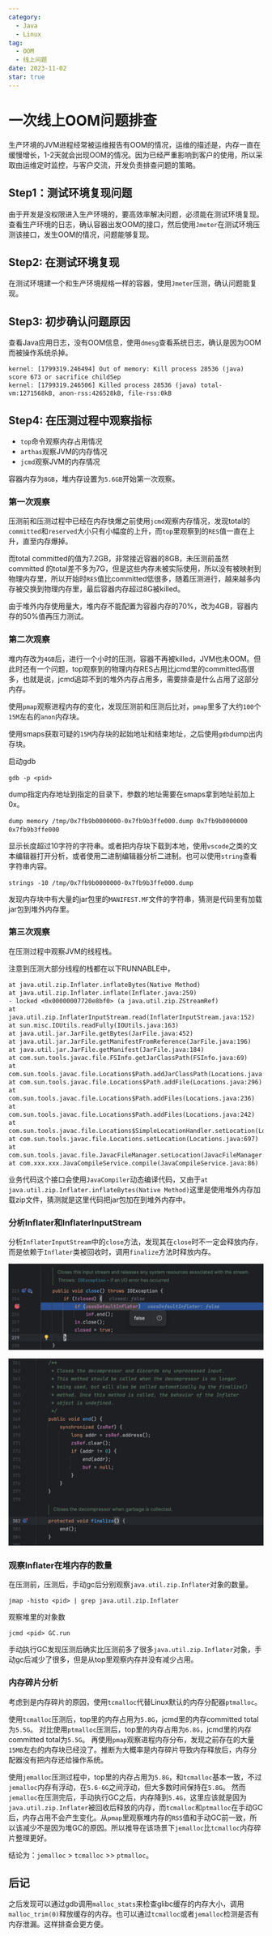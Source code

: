 ```yaml
---
category:
  - Java
  - Linux
tag:
  - OOM
  - 线上问题
date: 2023-11-02
star: true
---
```


# 一次线上OOM问题排查

生产环境的JVM进程经常被运维报告有OOM的情况，运维的描述是，内存一直在缓慢增长，1-2天就会出现OOM的情况。因为已经严重影响到客户的使用，所以采取由运维定时监控，与客户交流，开发负责排查问题的策略。

## Step1：测试环境复现问题

由于开发是没权限进入生产环境的，要高效率解决问题，必须能在测试环境复现。查看生产环境的日志，确认容器出发OOM的接口，然后使用`Jmeter`在测试环境压测该接口，发生OOM的情况，问题能够复现。

## Step2: 在测试环境复现

在测试环境建一个和生产环境规格一样的容器，使用`Jmeter`压测，确认问题能复现。

## Step3: 初步确认问题原因

查看Java应用日志，没有OOM信息，使用`dmesg`查看系统日志，确认是因为OOM而被操作系统杀掉。

```text
kernel: [1799319.246494] Out of memory: Kill process 28536 (java) score 673 or sacrifice childSep 
kernel: [1799319.246506] Killed process 28536 (java) total-vm:1271568kB, anon-rss:426528kB, file-rss:0kB
```

## Step4: 在压测过程中观察指标

- `top`命令观察内存占用情况
- `arthas`观察JVM的内存情况
- `jcmd`观察JVM的内存情况

容器内存为`8GB`，堆内存设置为`5.6GB`开始第一次观察。

### 第一次观察

压测前和压测过程中已经在内存快爆之前使用`jcmd`观察内存情况，发现total的`committed`和`reserved`大小只有小幅度的上升，而`top`里观察到的`RES`值一直在上升，直至内存爆掉。

而total committed的值为7.2GB，非常接近容器的8GB，未压测前虽然committed 的total差不多为7G，但是这些内存未被实际使用，所以没有被映射到物理内存里，所以开始时`RES`值比committed低很多，随着压测进行，越来越多内存被交换到物理内存里，最后容器内存超过8G被killed。

由于堆外内存使用量大，堆内存不能配置为容器内存的70%，改为4GB，容器内存的50%值再压力测试。

### 第二次观察

堆内存改为`4GB`后，进行一个小时的压测，容器不再被killed，JVM也未OOM。但此时还有一个问题，top观察到的物理内存RES占用比jcmd里的committed高很多，也就是说，jcmd追踪不到的堆外内存占用多，需要排查是什么占用了这部分内存。

使用`pmap`观察进程内存的变化，发现压测前和压测后比对，`pmap`里多了大约`100`个`15M`左右的`anon`内存块。

使用smaps获取可疑的`15M`内存块的起始地址和结束地址，之后使用`gdb`dump出内存块。

启动gdb

`gdb -p <pid>`

dump指定内存地址到指定的目录下，参数的地址需要在smaps拿到地址前加上0x。

`dump memory /tmp/0x7fb9b0000000-0x7fb9b3ffe000.dump 0x7fb9b0000000 0x7fb9b3ffe000`

显示长度超过10字符的字符串。或者把内存块下载到本地，使用`vscode`之类的文本编辑器打开分析，或者使用二进制编辑器分析二进制。也可以使用`string`查看字符串内容。

`strings -10 /tmp/0x7fb9b0000000-0x7fb9b3ffe000.dump`

发现内存块中有大量的jar包里的`MANIFEST.MF`文件的字符串，猜测是代码里有加载jar包到堆外内存里。

### 第三次观察

在压测过程中观察JVM的线程栈。

注意到压测大部分线程的栈都在以下RUNNABLE中，

```text
at java.util.zip.Inflater.inflateBytes(Native Method)
at java.util.zip.Inflater.inflate(Inflater.java:259)
- locked <0x00000007720e8bf0> (a java.util.zip.ZStreamRef)
at java.util.zip.InflaterInputStream.read(InflaterInputStream.java:152)
at sun.misc.IOUtils.readFully(IOUtils.java:163)
at java.util.jar.JarFile.getBytes(JarFile.java:452)
at java.util.jar.JarFile.getManifestFromReference(JarFile.java:196)
at java.util.jar.JarFile.getManifest(JarFile.java:184)
at com.sun.tools.javac.file.FSInfo.getJarClassPath(FSInfo.java:69)
at com.sun.tools.javac.file.Locations$Path.addJarClassPath(Locations.java:305)
at com.sun.tools.javac.file.Locations$Path.addFile(Locations.java:296)
at com.sun.tools.javac.file.Locations$Path.addFiles(Locations.java:236)
at com.sun.tools.javac.file.Locations$Path.addFiles(Locations.java:242)
at com.sun.tools.javac.file.Locations$SimpleLocationHandler.setLocation(Locations.java:439)
at com.sun.tools.javac.file.Locations.setLocation(Locations.java:697)
at com.sun.tools.javac.file.JavacFileManager.setLocation(JavacFileManager.java:798)
at com.xxx.xxx.JavaCompileService.compile(JavaCompileService.java:86)
```

业务代码这个接口会使用`JavaCompiler`动态编译代码，又由于`at java.util.zip.Inflater.inflateBytes(Native Method)`这里是使用堆外内存加载zip文件，猜测就是这里代码把jar包加在到堆外内存中。

### 分析Inflater和InflaterInputStream

分析`InflaterInputStream`中的`close`方法，发现其在`close`时不一定会释放内存，而是依赖于`Inflater`类被回收时，调用`finalize`方法时释放内存。

![Alt text](images/java-inflater1.png)

![Alt text](images/java-inflater2.png)

### 观察Inflater在堆内存的数量

在压测前，压测后，手动gc后分别观察`java.util.zip.Inflater`对象的数量。

```shell
jmap -histo <pid> | grep java.util.zip.Inflater
```

观察堆里的对象数

```shell
jcmd <pid> GC.run
```

手动执行GC发现压测后确实比压测前多了很多`java.util.zip.Inflater`对象，手动gc后减少了很多，但是从top里观察内存并没有减少占用。

### 内存碎片分析

考虑到是内存碎片的原因，使用`tcmalloc`代替Linux默认的内存分配器`ptmalloc`。

使用`tcmalloc`压测后，top里的内存占用为`5.8G`，jcmd里的内存committed total为`5.5G`。 对比使用`ptmalloc`压测后，top里的内存占用为`6.8G`，jcmd里的内存committed total为`5.5G`。 再使用`pmap`观察进程内存分布，发现之前存在的大量`15MB`左右的内存块已经没了。推断为大概率是内存碎片导致内存释放后，内存分配器没有把内存还给操作系统。

使用`jemalloc`压测过程中，top里的内存占用为`5.8G`，和`tcmalloc`基本一致，不过`jemalloc`内存有浮动，在`5.6-6G`之间浮动，但大多数时间保持在`5.8G`。 然而`jemalloc`在压测完后，手动执行GC之后，内存降到`5.4G`，这里应该就是因为`java.util.zip.Inflater`被回收后释放的内存，而`tcmalloc`和`ptmalloc`在手动GC后，内存占用不会产生变化。从`pmap`里观察堆内存的`RSS`值和手动GC前一致，所以该减少不是因为堆GC的原因。所以推导在该场景下`jemalloc`比`tcmalloc`内存碎片整理更好。

结论为：`jemalloc` > `tcmalloc` >> `ptmalloc`。

## 后记

之后发现可以通过gdb调用`malloc_stats`来检查glibc缓存的内存大小，调用`malloc_trim(0)`释放缓存的内存。也可以通过`tcmalloc`或者`jemalloc`检测是否有内存泄漏。这样排查会更方便。